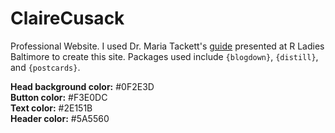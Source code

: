 # ClaireCusack

Professional Website. I used Dr. Maria Tackett's [guide](https://www.youtube.com/watch?v=RYf5HqU1pI4) presented at R Ladies Baltimore to create this site. Packages used include `{blogdown}`, `{distill}`, and `{postcards}`.    

**Head background color:** #0F2E3D    
**Button color:** #F3E0DC    
**Text color:** #2E151B    
**Header color:** #5A5560